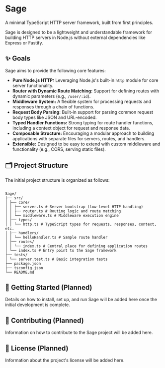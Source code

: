 # Sage

A minimal TypeScript HTTP server framework, built from first principles.

Sage is designed to be a lightweight and understandable framework for building
HTTP servers in Node.js without external dependencies like Express or Fastify.

## ✨ Goals

Sage aims to provide the following core features:

- **Pure Node.js HTTP:** Leveraging Node.js's built-in `http` module for core server
  functionality.
- **Router with Dynamic Route Matching:** Support for defining routes with dynamic
  parameters (e.g., `/user/:id`).
- **Middleware System:** A flexible system for processing requests and responses
  through a chain of functions.
- **Request Body Parsing:** Built-in support for parsing common request body
  types like JSON and URL-encoded.
- **Typed Handler Functions:** Strong typing for route handler functions,
  including a context object for request and response data.
- **Composable Structure:** Encouraging a modular approach to building applications
  with separate files for servers, routes, and handlers.
- **Extensible:** Designed to be easy to extend with custom middleware and
  functionality (e.g., CORS, serving static files).

## 🗂️ Project Structure

The initial project structure is organized as follows:

```

Sage/
├── src/
│ ├── core/
│ │ ├── server.ts # Server bootstrap (low-level HTTP handling)
│ │ ├── router.ts # Routing logic and route matching
│ │ └── middleware.ts # Middleware execution engine
│ ├── types/
│ │ └── http.ts # TypeScript types for requests, responses, context, etc.
│ ├── handlers/
│ │ └── helloHandler.ts # Sample route handler
│ ├── routes/
│ │ └── index.ts # Central place for defining application routes
│ └── index.ts # Entry point to the Sage framework
├── tests/
│ └── server.test.ts # Basic integration tests
├── package.json
├── tsconfig.json
└── README.md
```

## 🚀 Getting Started (Planned)

Details on how to install, set up, and run Sage will be added here once the
initial development is complete.

## 🤝 Contributing (Planned)

Information on how to contribute to the Sage project will be added here.

## 📄 License (Planned)

Information about the project's license will be added here.
